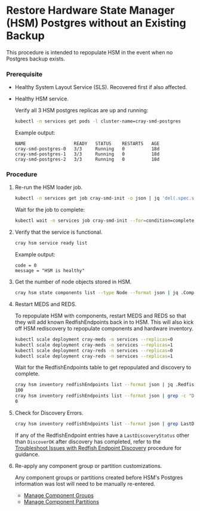 # Restore Hardware State Manager (HSM) Postgres without an Existing Backup

This procedure is intended to repopulate HSM in the event when no Postgres backup exists.

### Prerequisite

- Healthy System Layout Service (SLS). Recovered first if also affected.

- Healthy HSM service.

  Verify all 3 HSM postgres replicas are up and running:

  ```bash
  kubectl -n services get pods -l cluster-name=cray-smd-postgres
  ```

  Example output:

  ```
  NAME                  READY   STATUS    RESTARTS   AGE
  cray-smd-postgres-0   3/3     Running   0          18d
  cray-smd-postgres-1   3/3     Running   0          18d
  cray-smd-postgres-2   3/3     Running   0          18d
  ```

### Procedure

1. Re-run the HSM loader job.

    ```bash
    kubectl -n services get job cray-smd-init -o json | jq 'del(.spec.selector)' | jq 'del(.spec.template.metadata.labels."controller-uid")' | kubectl replace --force -f -
    ```

    Wait for the job to complete:

    ```bash
    kubectl wait -n services job cray-smd-init --for=condition=complete --timeout=5m
    ```

2. Verify that the service is functional.

    ```bash
    cray hsm service ready list
    ```

    Example output:

    ```
    code = 0
    message = "HSM is healthy"
    ```

3. Get the number of node objects stored in HSM.

    ```bash
    cray hsm state components list --type Node --format json | jq .Components[].ID | wc -l
    ```

4. Restart MEDS and REDS.

    To repopulate HSM with components, restart MEDS and REDS so that they will add known RedfishEndpoints back in to HSM. This will also kick off HSM rediscovery to repopulate components and hardware inventory.

    ```bash
    kubectl scale deployment cray-meds -n services --replicas=0
    kubectl scale deployment cray-meds -n services --replicas=1
    kubectl scale deployment cray-reds -n services --replicas=0
    kubectl scale deployment cray-reds -n services --replicas=1
    ```

    Wait for the RedfishEndpoints table to get repopulated and discovery to complete.

    ```bash
    cray hsm inventory redfishEndpoints list --format json | jq .RedfishEndpoints[].ID | wc -l
    100
    cray hsm inventory redfishEndpoints list --format json | grep -c "DiscoveryStarted"
    0
    ```

5. Check for Discovery Errors.

    ```bash
    cray hsm inventory redfishEndpoints list --format json | grep LastDiscoveryStatus | grep -v -c "DiscoverOK"
    ```

    If any of the RedfishEndpoint entries have a `LastDiscoveryStatus` other than `DiscoverOK` after discovery has completed, refer to the [Troubleshoot Issues with Redfish Endpoint Discovery](../node_management/Troubleshoot_Issues_with_Redfish_Endpoint_Discovery.md) procedure for guidance.

6. Re-apply any component group or partition customizations.

    Any component groups or partitions created before HSM's Postgres information was lost will need to be manually re-entered.

    * [Manage Component Groups](Manage_Component_Groups.md)
    * [Manage Component Partitions](Manage_Component_Partitions.md)

